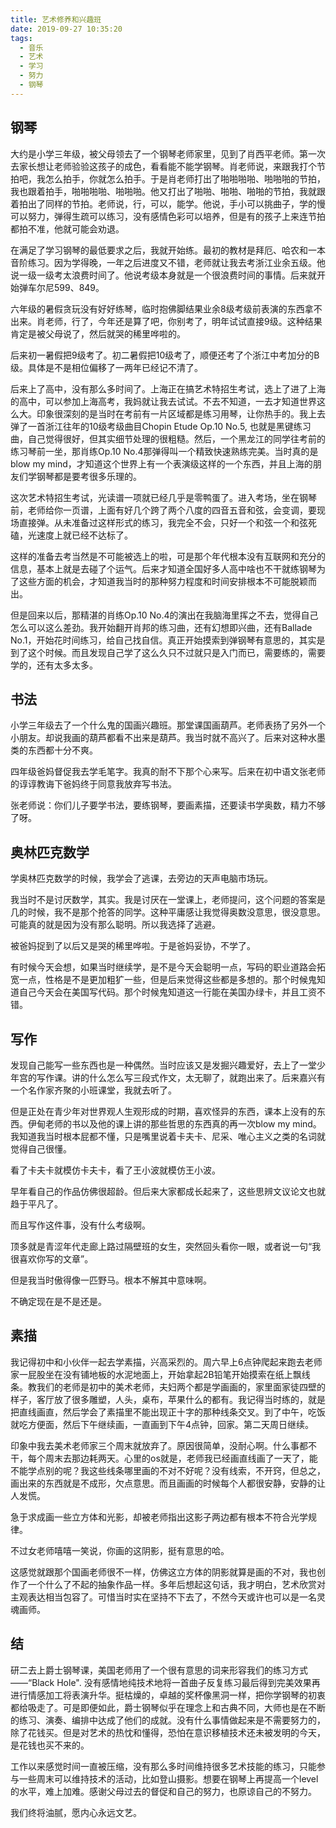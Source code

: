 ```yaml
---
title: 艺术修养和兴趣班
date: 2019-09-27 10:35:20
tags:
  - 音乐
  - 艺术
  - 学习
  - 努力
  - 钢琴
---
```


## 钢琴
大约是小学三年级，被父母领去了一个钢琴老师家里，见到了肖西平老师。第一次去家长想让老师验验这孩子的成色，看看能不能学钢琴。肖老师说，来跟我打个节拍吧，我怎么拍手，你就怎么拍手。于是肖老师打出了啪啪啪啪、啪啪啪的节拍，我也跟着拍手，啪啪啪啪、啪啪啪。他又打出了啪啪、啪啪、啪啪的节拍，我就跟着拍出了同样的节拍。老师说，行，可以，能学。他说，手小可以挑曲子，学的慢可以努力，弹得生疏可以练习，没有感情色彩可以培养，但是有的孩子上来连节拍都拍不准，他就可能会劝退。

在满足了学习钢琴的最低要求之后，我就开始练。最初的教材是拜厄、哈农和一本音阶练习。因为学得晚，一年之后进度又不错，老师就让我去考浙江业余五级。他说一级一级考太浪费时间了。他说考级本身就是一个很浪费时间的事情。后来就开始弹车尔尼599、849。

六年级的暑假贪玩没有好好练琴，临时抱佛脚结果业余8级考级前表演的东西拿不出来。肖老师，行了，今年还是算了吧，你别考了，明年试试直接9级。这种结果肯定是被父母说了，然后就哭的稀里哗啦的。

后来初一暑假把9级考了。初二暑假把10级考了，顺便还考了个浙江中考加分的B级。具体是不是相位偏移了一两年已经记不清了。

后来上了高中，没有那么多时间了。上海正在搞艺术特招生考试，选上了进了上海的高中，可以参加上海高考，我妈就让我去试试。不去不知道，一去才知道世界这么大。印象很深刻的是当时在考前有一片区域都是练习用琴，让你热手的。我上去弹了一首浙江往年的10级考级曲目Chopin Etude Op.10 No.5, 也就是黑键练习曲，自己觉得很好，但其实细节处理的很粗糙。然后，一个黑龙江的同学往考前的练习琴前一坐，那肖练Op.10 No.4那弹得叫一个精致快速熟练完美。当时真的是blow my mind，才知道这个世界上有一个表演级这样的一个东西，并且上海的朋友们学钢琴都是要考很多乐理的。

这次艺术特招生考试，光读谱一项就已经几乎是零鸭蛋了。进入考场，坐在钢琴前，老师给你一页谱，上面有好几个跨了两个八度的四音五音和弦，会变调，要现场直接弹。从未准备过这样形式的练习，我完全不会，只好一个和弦一个和弦死磕，光速度上就已经不达标了。

这样的准备去考当然是不可能被选上的啦，可是那个年代根本没有互联网和充分的信息，基本上就是去碰了个运气。后来才知道全国好多人高中啥也不干就练钢琴为了这些方面的机会，才知道我当时的那种努力程度和时间安排根本不可能脱颖而出。

但是回来以后，那精湛的肖练Op.10 No.4的演出在我脑海里挥之不去，觉得自己怎么可以这么差劲。我开始翻开肖邦的练习曲，还有幻想即兴曲，还有Ballade No.1，开始花时间练习，给自己找自信。真正开始摸索到弹钢琴有意思的，其实是到了这个时候。而且发现自己学了这么久只不过就只是入门而已，需要练的，需要学的，还有太多太多。

## 书法
小学三年级去了一个什么鬼的国画兴趣班。那堂课国画葫芦。老师表扬了另外一个小朋友。却说我画的葫芦都看不出来是葫芦。我当时就不高兴了。后来对这种水墨类的东西都十分不爽。

四年级爸妈督促我去学毛笔字。我真的耐不下那个心来写。后来在初中语文张老师的谆谆教诲下爸妈终于同意我放弃写书法。

张老师说：你们儿子要学书法，要练钢琴，要画素描，还要读书学奥数，精力不够了呀。

## 奥林匹克数学
学奥林匹克数学的时候，我学会了逃课，去旁边的天声电脑市场玩。

我当时不是讨厌数学，其实。我是讨厌在一堂课上，老师提问，这个问题的答案是几的时候，我不是那个抢答的同学。这种平庸感让我觉得奥数没意思，很没意思。可能真的就是因为没有那么聪明。所以我选择了逃避。

被爸妈捉到了以后又是哭的稀里哗啦。于是爸妈妥协，不学了。

有时候今天会想，如果当时继续学，是不是今天会聪明一点，写码的职业道路会拓宽一点，性格是不是更加粗犷一些，但是后来觉得这些都是多想的。那个时候鬼知道自己今天会在美国写代码。那个时候鬼知道这一行能在美国办绿卡，并且工资不错。

## 写作
发现自己能写一些东西也是一种偶然。当时应该又是发掘兴趣爱好，去上了一堂少年宫的写作课。讲的什么怎么写三段式作文，太无聊了，就跑出来了。后来嘉兴有一个名作家齐聚的小班课堂，我就去听了。

但是正处在青少年对世界观人生观形成的时期，喜欢怪异的东西，课本上没有的东西。伊甸老师的书以及他的课上讲的那些哲思的东西真的再一次blow my mind。我知道我当时根本屁都不懂，只是嘴里说着卡夫卡、尼采、唯心主义之类的名词就觉得自己很懂。

看了卡夫卡就模仿卡夫卡，看了王小波就模仿王小波。

早年看自己的作品仿佛很超龄。但后来大家都成长起来了，这些思辨文议论文也就趋于平凡了。

而且写作这件事，没有什么考级啊。

顶多就是青涩年代走廊上路过隔壁班的女生，突然回头看你一眼，或者说一句“我很喜欢你写的文章”。

但是我当时傲得像一匹野马。根本不解其中意味啊。

不确定现在是不是还是。

## 素描
我记得初中和小伙伴一起去学素描，兴高采烈的。周六早上6点钟爬起来跑去老师家一屁股坐在没有铺地板的水泥地面上，开始拿起2B铅笔开始摸索在纸上飘线条。教我们的老师是初中的美术老师，夫妇两个都是学画画的，家里面家徒四壁的样子，客厅放了很多雕塑，人头，桌布，苹果什么的都有。我记得当时练的，就是把直线画直，然后学会了素描里不能出现正十字的那种线条交叉。到了中午，吃饭就吃方便面，然后下午继续画，一直画到下午4点钟，回家。第二天周日继续。

印象中我去美术老师家三个周末就放弃了。原因很简单，没耐心啊。什么事都不干，每个周末去那边耗两天。心里的os就是，老师我已经画直线画了一天了，能不能学点别的呢？我这些线条哪里画的不对不好呢？没有线索，不开窍，但总之，画出来的东西就是不成形，欠点意思。而且画画的时候每个人都很安静，安静的让人发慌。

急于求成画一些立方体和光影，却被老师指出这影子两边都有根本不符合光学规律。

不过女老师嘻嘻一笑说，你画的这阴影，挺有意思的哈。

这感觉就跟那个国画老师很不一样，仿佛这立方体的阴影就算是画的不对，我也创作了一个什么了不起的抽象作品一样。多年后想起这句话，我才明白，艺术欣赏对主观表达相当包容了。可惜当时实在坚持不下去了，不然今天或许也可以是一名灵魂画师。

## 结
研二去上爵士钢琴课，美国老师用了一个很有意思的词来形容我们的练习方式——“Black Hole". 没有感情地纯技术地将一首曲子反复练习最后得到完美效果再进行情感加工将表演升华。挺枯燥的，卓越的奖杯像黑洞一样，把你学钢琴的初衷都给吸走了。可是即便如此，爵士钢琴似乎在理念上和古典不同，大师也是在不断的练习、演奏、编排中达成了他们的成就。没有什么事情做起来是不需要努力的，除了花钱买。但是对艺术的热忱和懂得，恐怕在意识移植技术还未被发明的今天，是花钱也买不来的。

工作以来感觉时间一直被压缩，没有那么多时间维持很多艺术技能的练习，只能参与一些周末可以维持技术的活动，比如登山摄影。想要在钢琴上再提高一个level的水平，难上加难。感谢父母过去的督促和自己的努力，也原谅自己的不努力。

我们终将油腻，愿内心永远文艺。
